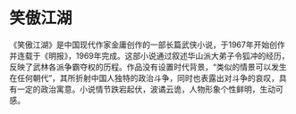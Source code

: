 # 笑傲江湖

  《笑傲江湖》是中国现代作家金庸创作的一部长篇武侠小说，于1967年开始创作并连载于《明报》，1969年完成。这部小说通过叙述华山派大弟子令狐冲的经历，反映了武林各派争霸夺权的历程。作品没有设置时代背景，“类似的情景可以发生在任何朝代”，其所折射中国人独特的政治斗争，同时也表露出对斗争的哀叹，具有一定的政治寓意。小说情节跌宕起伏，波谲云诡，人物形象个性鲜明，生动可感。
